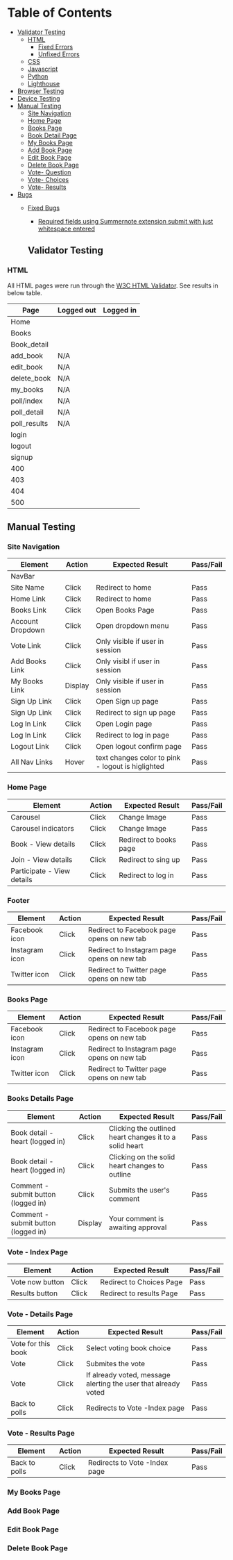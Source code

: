 # Table of Contents

- [Validator Testing](#validator-testing)
  * [HTML](#html)
    + [Fixed Errors](#fixed-errors)
    + [Unfixed Errors](#unfixed-errors)
  * [CSS](#css)
  * [Javascript](#javascript)
  * [Python](#python)
  * [Lighthouse](#lighthouse)
- [Browser Testing](#browser-testing)
- [Device Testing](#device-testing)
- [Manual Testing](#manual-testing)
  * [Site Navigation](#site-navigation)
  * [Home Page](#home-page)
  * [Books Page](#book-page)
  * [Book Detail Page](#book-detail-page)
  * [My Books Page](#my-Books-page)
  * [Add Book Page](#add-book-page)
  * [Edit Book Page](#edit-book-page)
  * [Delete Book Page](#delete-book-page)
  * [Vote- Question](#poll-index-page)
  * [Vote- Choices](#poll-detail-page)
  * [Vote- Results](#poll-results-pages)
- [Bugs](#bugs)
  * [Fixed Bugs](#fixed-bugs)
 
    + [Required fields using Summernote extension submit with just whitespace entered](#required-fields-using-summernote-extension-submit-with-just-whitespace-entered)

    ## Validator Testing

### HTML

All HTML pages were run through the [W3C HTML Validator](https://validator.w3.org/). See results in below table.
  
  | Page         	| Logged out 	| Logged in 	|
|--------------	|------------	|-----------	|
| Home         	|            	|           	|
| Books        	|            	|           	|
| Book_detail  	|            	|           	|
| add_book     	| N/A        	|           	|
| edit_book    	| N/A        	|           	|
| delete_book  	| N/A        	|           	|
| my_books     	| N/A        	|           	|
| poll/index   	| N/A        	|           	|
| poll_detail  	| N/A        	|           	|
| poll_results 	| N/A        	|           	|
| login        	|            	|           	|
| logout       	|            	|           	|
| signup       	|            	|           	|
| 400          	|            	|           	|
| 403          	|            	|           	|
| 404          	|            	|           	|
| 500          	|            	|           	|


## Manual Testing

### Site Navigation


| Element               | Action     | Expected Result                                                    | Pass/Fail |
|-----------------------|------------|--------------------------------------------------------------------|-----------|
| NavBar                |            |                                                                    |           |
| Site Name             | Click      | Redirect to home                                                   | Pass      |
| Home Link             | Click      | Redirect to home                                                   | Pass      |
| Books Link            | Click      | Open Books Page                                                    | Pass      |
| Account Dropdown      | Click      | Open dropdown menu                                                 | Pass      |
| Vote Link             | Click      | Only visible if user in session                                    | Pass      |
| Add Books Link        | Click      | Only visibl if user in session                                     | Pass      |
| My Books Link         | Display    | Only visible if user in session                                    | Pass      |
| Sign Up Link          | Click      | Open Sign up page                                                  | Pass      |
| Sign Up Link          | Click      | Redirect to sign up page                                           | Pass      |
| Log In Link           | Click      | Open Login page                                                    | Pass      |
| Log In Link           | Click      | Redirect to log in page                                            | Pass      |
| Logout Link           | Click      | Open logout confirm page                                           | Pass      |
| All Nav Links         | Hover      | text changes color to pink - logout is higlighted                  | Pass      |

### Home Page

| Element                    	| Action 	| Expected Result        	| Pass/Fail 	|
|----------------------------	|--------	|------------------------	|-----------	|
| Carousel                   	| Click  	| Change Image           	| Pass      	|
| Carousel indicators        	| Click  	| Change Image           	| Pass      	|
| Book - View details        	| Click  	| Redirect to books page 	| Pass      	|
| Join - View details        	| Click  	| Redirect to sing up    	| Pass      	|
| Participate - View details 	| Click  	| Redirect to log in     	| Pass      	|

### Footer

| Element        	| Action 	| Expected Result                             	| Pass/Fail 	|
|----------------	|--------	|---------------------------------------------	|-----------	|
| Facebook icon  	| Click  	| Redirect to Facebook page opens on new tab  	| Pass      	|
| Instagram icon 	| Click  	| Redirect to Instagram page opens on new tab 	| Pass      	|
| Twitter icon   	| Click  	| Redirect to Twitter page opens on new tab   	| Pass      	|


### Books Page

| Element        	| Action 	| Expected Result                             	| Pass/Fail 	|
|----------------	|--------	|---------------------------------------------	|-----------	|
| Facebook icon  	| Click  	| Redirect to Facebook page opens on new tab  	| Pass      	|
| Instagram icon 	| Click  	| Redirect to Instagram page opens on new tab 	| Pass      	|
| Twitter icon   	| Click  	| Redirect to Twitter page opens on new tab   	| Pass      	|

### Books  Details Page

| Element                             	| Action  	| Expected Result                                         	| Pass/Fail 	|
|-------------------------------------	|---------	|---------------------------------------------------------	|-----------	|
| Book detail - heart (logged in)     	| Click   	| Clicking the outlined heart changes it to a solid heart 	| Pass      	|
| Book detail - heart (logged in)     	| Click   	| Clicking on the solid heart changes to outline          	| Pass      	|
| Comment - submit button (logged in) 	| Click   	| Submits the user's comment                              	| Pass      	|
| Comment - submit button (logged in) 	| Display 	| Your comment is awaiting approval                       	| Pass      	|

### Vote - Index Page

| Element         	| Action  	| Expected Result          	| Pass/Fail 	|
|-----------------	|---------	|--------------------------	|-----------	|
| Vote now button 	| Click   	| Redirect to Choices Page 	| Pass      	|
| Results button  	| Click   	| Redirect to results Page 	| Pass      	|

### Vote - Details Page

| Element            	| Action  	| Expected Result                                                	| Pass/Fail 	|
|--------------------	|---------	|----------------------------------------------------------------	|-----------	|
| Vote for this book 	| Click   	| Select voting book choice                                      	| Pass      	|
| Vote               	| Click   	| Submites the vote                                              	| Pass      	|
| Vote               	| Click   	| If already voted, message alerting the user that already voted 	| Pass      	|
| Back to polls      	| Click   	| Redirects to Vote -Index page                                  	| Pass      	|

### Vote - Results Page

| Element       	| Action  	| Expected Result                                                	| Pass/Fail 	|
|---------------	|---------	|----------------------------------------------------------------	|-----------	|
| Back to polls 	| Click   	| Redirects to Vote -Index page                                  	| Pass      	|                                           	| Pass/Fail 	|


###  My Books Page

###  Add Book Page

###  Edit Book Page

###  Delete Book Page
